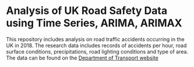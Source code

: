 # Analysis of UK Road Safety Data using Time Series, ARIMA, ARIMAX

This repository includes analysis on road traffic accidents occurring in the UK in 2018. The research data includes records of accidents per hour, road surface conditions, precipitations, road lighting conditions and type of area.
The data can be found on the [Department of Transport website](#https://www.gov.uk/government/collections/road-accidents-and-safety-statistics)

